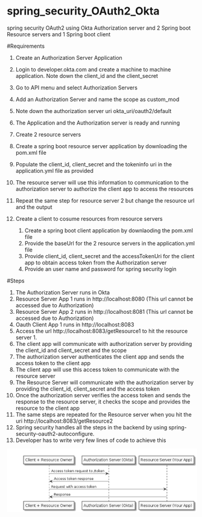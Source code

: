 # spring_security_OAuth2_Okta
spring security OAuth2 using Okta Authorization server and 2 Spring boot Resource servers and 1 Spring boot client

#Requirements

1. Create an Authorization Server Application

  1. Login to developer.okta.com and create a machine to machine application. Note down the client_id and the client_secret
  2. Go to API menu and select Authorization Servers
  3. Add an Authorization Server and name the scope as custom_mod
  4. Note down the authorization server uri okta_uri/oauth2/default
  5. The Application and the Authorization server is ready and running


2. Create 2 resource servers

  1. Create a spring boot resource server application by downloading the pom.xml file
  2. Populate the client_id, client_secret and the tokeninfo uri in the application.yml file as provided
  3. The resource server will use this information to communication to the authorization server 
     to authorize the client app to access the resources
  4. Repeat the same step for resource server 2 but change the resource url and the output


3. Create a client to cosume resources from resource servers

    1. Create a spring boot client application by downlaoding the pom.xml file
    2. Provide the baseUrl for the 2 resource servers in the application.yml file
    3. Provide client_id, client_secret and the accessTokenUri for the client app to obtain access token from the Authorization server
    4. Provide an user name and password for spring security login
    
    
#Steps

1. The Authorization Server runs in Okta
2. Resource Server App 1 runs in http://localhost:8080 (This url cannot be accessed due to Authorization)
3. Resource Server App 2 runs in http://localhost:8081 (This url cannot be accessed due to Authorization)
4. Oauth Client App 1 runs in http://localhost:8083
5. Access the url http://localhost:8083/getResource1 to hit the resource server 1.
6. The client app will communicate with authorization server by providing the client_id and client_secret and the scope
7. The authorization server authenticates the client app and sends the access token to the client app
8. The client app will use this access token to communicate with the resource server
9. The Resource Server will communicate with the authorization server  by providing the client_id, client_secret and the access token
10. Once the authorization server verifies the access token and sends the response to the resource server, it checks the scope and 
    provides the resource to the client app
11. The same steps are repeated for the Resource server when you hit the uri http://localhost:8083/getResource2
12. Spring security handles all the steps in the backend by using spring-security-oauth2-autoconfigure. 
13. Developer has to write very few lines of code to achieve this


<img width="1000" alt="API Architecture" src="https://github.com/dineschandgr/spring_security_OAuth2_Okta/blob/master/Oauth2_client_credentials.bmp">
